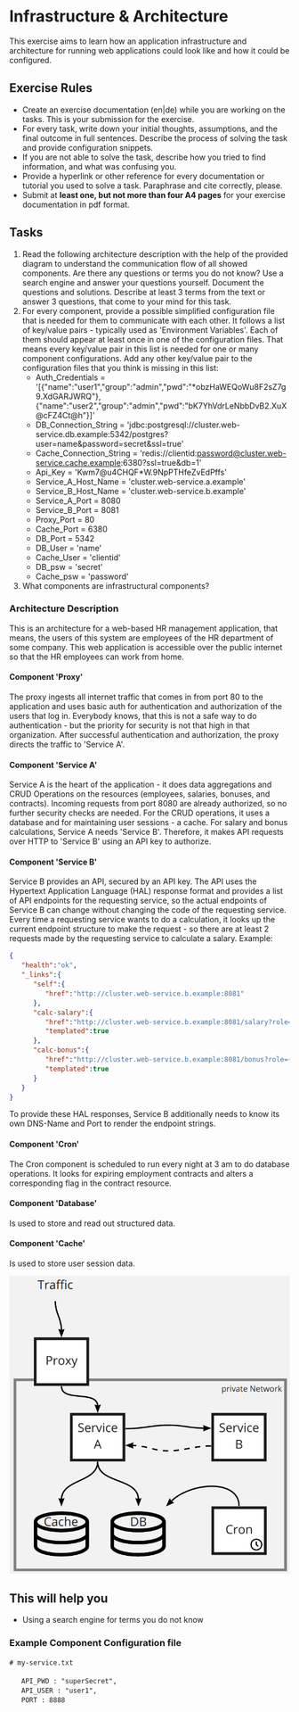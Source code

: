 # Infrastructure & Architecture

This exercise aims to learn how an application infrastructure and architecture for running web applications could look like and how it could be configured.

## Exercise Rules

- Create an exercise documentation (en|de) while you are working on the tasks. This is your submission for the exercise.
- For every task, write down your initial thoughts, assumptions, and the final outcome in full sentences. Describe the process of solving the task and provide configuration snippets.
- If you are not able to solve the task, describe how you tried to find information, and what was confusing you.
- Provide a hyperlink or other reference for every documentation or tutorial you used to solve a task. Paraphrase and cite correctly, please.
- Submit at __least one, but not more than four A4 pages__ for your exercise documentation in pdf format.

## Tasks

1. Read the following architecture description with the help of the provided diagram to understand the communication flow of all showed components. Are there any questions or terms you do not know? Use a search engine and answer your questions yourself. Document the questions and solutions. Describe at least 3 terms from the text or answer 3 questions, that come to your mind for this task.
2. For every component, provide a possible simplified configuration file that is needed for them to communicate with each other. It follows a list of key/value pairs - typically used as 'Environment Variables'. Each of them should appear at least once in one of the configuration files. That means every key/value pair in this list is needed for one or many component configurations. Add any other key/value pair to the configuration files that you think is missing in this list:
   - Auth_Credentials = '[{"name":"user1","group":"admin","pwd":"*obzHaWEQoWu8F2sZ7g9.XdGARJWRQ"},{"name":"user2","group":"admin","pwd":"bK7YhVdrLeNbbDvB2.XuX@cFZ4Ct@h"}]'
   - DB_Connection_String = 'jdbc:postgresql://cluster.web-service.db.example:5342/postgres?user=name&password=secret&ssl=true'
   - Cache_Connection_String = 'redis://clientid:password@cluster.web-service.cache.example:6380?ssl=true&db=1'
   - Api_Key = 'Kwm7@u4CHQF*W.9NpPTHfeZvEdPffs'
   - Service_A_Host_Name = 'cluster.web-service.a.example'
   - Service_B_Host_Name = 'cluster.web-service.b.example'
   - Service_A_Port = 8080
   - Service_B_Port = 8081
   - Proxy_Port = 80
   - Cache_Port = 6380
   - DB_Port = 5342
   - DB_User = 'name'
   - Cache_User = 'clientid'
   - DB_psw = 'secret'
   - Cache_psw = 'password'
3. What components are infrastructural components?

### Architecture Description

This is an architecture for a web-based HR management application, that means, the users of this system are employees of the HR department of some company. This web application is accessible over the public internet so that the HR employees can work from home.

#### Component 'Proxy'

The proxy ingests all internet traffic that comes in from port 80 to the application and uses basic auth for authentication and authorization of the users that log in. Everybody knows, that this is not a safe way to do authentication - but the priority for security is not that high in that organization. After successful authentication and authorization, the proxy directs the traffic to 'Service A'.

#### Component 'Service A'

Service A is the heart of the application - it does data aggregations and CRUD Operations on the resources (employees, salaries, bonuses, and contracts). Incoming requests from port 8080 are already authorized, so no further security checks are needed. For the CRUD operations, it uses a database and for maintaining user sessions - a cache. For salary and bonus calculations, Service A needs 'Service B'. Therefore, it makes API requests over HTTP to 'Service B' using an API key to authorize.

#### Component 'Service B'

Service B provides an API, secured by an API key. The API uses the Hypertext Application Language (HAL) response format and provides a list of API endpoints for the requesting service, so the actual endpoints of Service B can change without changing the code of the requesting service. Every time a requesting service wants to do a calculation, it looks up the current endpoint structure to make the request - so there are at least 2 requests made by the requesting service to calculate a salary.
Example:

```json
{
   "health":"ok",
   "_links":{
      "self":{
         "href":"http://cluster.web-service.b.example:8081"
      },
      "calc-salary":{
         "href":"http://cluster.web-service.b.example:8081/salary?role={role}&department={department}",
         "templated":true
      },
      "calc-bonus":{
         "href":"http://cluster.web-service.b.example:8081/bonus?role={role}&department={department}&corporate_profit={profit-in-thousand}",
         "templated":true
      }
   }
}
```

To provide these HAL responses, Service B additionally needs to know its own DNS-Name and Port to render the endpoint strings.

#### Component 'Cron'

The Cron component is scheduled to run every night at 3 am to do database operations. It looks for expiring employment contracts and alters a corresponding flag in the contract resource.

#### Component 'Database'

Is used to store and read out structured data.

#### Component 'Cache'

Is used to store user session data.

![Example Architecture](img/example-architecture.png)

## This will help you

- Using a search engine for terms you do not know

### Example Component Configuration file

```txt
# my-service.txt

   API_PWD : "superSecret",
   API_USER : "user1",
   PORT : 8888
```
